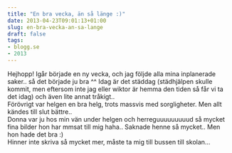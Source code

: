 ```yaml
---
title: "En bra vecka, än så länge :)"
date: 2013-04-23T09:01:13+01:00
slug: en-bra-vecka-an-sa-lange
draft: false
tags:
- blogg.se
- 2013
---
```

Hejhopp! Igår började en ny vecka, och jag följde alla mina inplanerade saker.. så det började ju bra ^^ Idag är det städdag (städhjälpen skulle kommit, men eftersom inte jag eller wiktor är hemma den tiden så får vi ta det idag) och även lite annat tråkigt..  
Förövrigt var helgen en bra helg, trots massvis med sorgligheter. Men allt kändes till slut bättre..  
Donna var ju hos min vän under helgen och herreguuuuuuuuud så mycket fina bilder hon har mmsat till mig haha.. Saknade henne så mycket.. Men hon hade det bra :)  
Hinner inte skriva så mycket mer, måste ta mig till bussen till skolan...